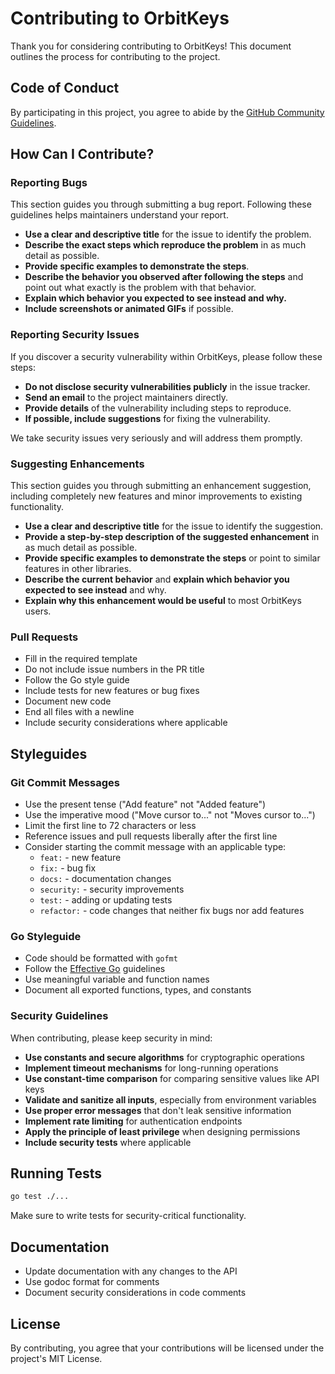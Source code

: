 # Contributing to OrbitKeys

Thank you for considering contributing to OrbitKeys! This document outlines the process for contributing to the project.

## Code of Conduct

By participating in this project, you agree to abide by the [GitHub Community Guidelines](https://docs.github.com/en/github/site-policy/github-community-guidelines).

## How Can I Contribute?

### Reporting Bugs

This section guides you through submitting a bug report. Following these guidelines helps maintainers understand your report.

* **Use a clear and descriptive title** for the issue to identify the problem.
* **Describe the exact steps which reproduce the problem** in as much detail as possible.
* **Provide specific examples to demonstrate the steps**.
* **Describe the behavior you observed after following the steps** and point out what exactly is the problem with that behavior.
* **Explain which behavior you expected to see instead and why.**
* **Include screenshots or animated GIFs** if possible.

### Reporting Security Issues

If you discover a security vulnerability within OrbitKeys, please follow these steps:

* **Do not disclose security vulnerabilities publicly** in the issue tracker.
* **Send an email** to the project maintainers directly.
* **Provide details** of the vulnerability including steps to reproduce.
* **If possible, include suggestions** for fixing the vulnerability.

We take security issues very seriously and will address them promptly.

### Suggesting Enhancements

This section guides you through submitting an enhancement suggestion, including completely new features and minor improvements to existing functionality.

* **Use a clear and descriptive title** for the issue to identify the suggestion.
* **Provide a step-by-step description of the suggested enhancement** in as much detail as possible.
* **Provide specific examples to demonstrate the steps** or point to similar features in other libraries.
* **Describe the current behavior** and **explain which behavior you expected to see instead** and why.
* **Explain why this enhancement would be useful** to most OrbitKeys users.

### Pull Requests

* Fill in the required template
* Do not include issue numbers in the PR title
* Follow the Go style guide
* Include tests for new features or bug fixes
* Document new code
* End all files with a newline
* Include security considerations where applicable

## Styleguides

### Git Commit Messages

* Use the present tense ("Add feature" not "Added feature")
* Use the imperative mood ("Move cursor to..." not "Moves cursor to...")
* Limit the first line to 72 characters or less
* Reference issues and pull requests liberally after the first line
* Consider starting the commit message with an applicable type:
  * `feat:` - new feature
  * `fix:` - bug fix
  * `docs:` - documentation changes
  * `security:` - security improvements
  * `test:` - adding or updating tests
  * `refactor:` - code changes that neither fix bugs nor add features

### Go Styleguide

* Code should be formatted with `gofmt`
* Follow the [Effective Go](https://golang.org/doc/effective_go.html) guidelines
* Use meaningful variable and function names
* Document all exported functions, types, and constants

### Security Guidelines

When contributing, please keep security in mind:

* **Use constants and secure algorithms** for cryptographic operations
* **Implement timeout mechanisms** for long-running operations
* **Use constant-time comparison** for comparing sensitive values like API keys
* **Validate and sanitize all inputs**, especially from environment variables
* **Use proper error messages** that don't leak sensitive information
* **Implement rate limiting** for authentication endpoints
* **Apply the principle of least privilege** when designing permissions
* **Include security tests** where applicable

## Running Tests

```bash
go test ./...
```

Make sure to write tests for security-critical functionality.

## Documentation

* Update documentation with any changes to the API
* Use godoc format for comments
* Document security considerations in code comments

## License

By contributing, you agree that your contributions will be licensed under the project's MIT License. 
